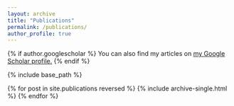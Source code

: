 ```yaml
---
layout: archive
title: "Publications"
permalink: /publications/
author_profile: true
---
```


{% if author.googlescholar %}
  You can also find my articles on <u><a href="{{https://scholar.google.com/citations?hl=en&user=3YM2KYgAAAAJ}}">my Google Scholar profile</a>.</u>
{% endif %}

{% include base_path %}

{% for post in site.publications reversed %}
  {% include archive-single.html %}
{% endfor %}
